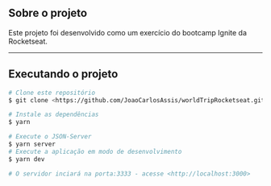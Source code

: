 

## Sobre o projeto


Este projeto foi desenvolvido como um exercício do bootcamp Ignite da Rocketseat.

---
## Executando o projeto

```bash
# Clone este repositório
$ git clone <https://github.com/JoaoCarlosAssis/worldTripRocketseat.git>

# Instale as dependências
$ yarn

# Execute o JSON-Server
$ yarn server
# Execute a aplicação em modo de desenvolvimento
$ yarn dev

# O servidor inciará na porta:3333 - acesse <http://localhost:3000>
```
